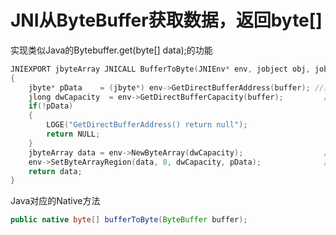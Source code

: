 # JNI从ByteBuffer获取数据，返回byte[]

实现类似Java的Bytebuffer.get(byte[] data);的功能

```c++
JNIEXPORT jbyteArray JNICALL BufferToByte(JNIEnv* env, jobject obj, jobject buffer)
{
    jbyte* pData    = (jbyte*) env->GetDirectBufferAddress(buffer); //获取buffer数据首地址
    jlong dwCapacity  = env->GetDirectBufferCapacity(buffer);         //获取buffer的容量
    if(!pData)
    {
        LOGE("GetDirectBufferAddress() return null");
        return NULL;
    }
    jbyteArray data = env->NewByteArray(dwCapacity);                  //创建与buffer容量一样的byte[]
    env->SetByteArrayRegion(data, 0, dwCapacity, pData);              //数据拷贝到data中
    return data;
}
```



Java对应的Native方法

```java
public native byte[] bufferToByte(ByteBuffer buffer);
```

